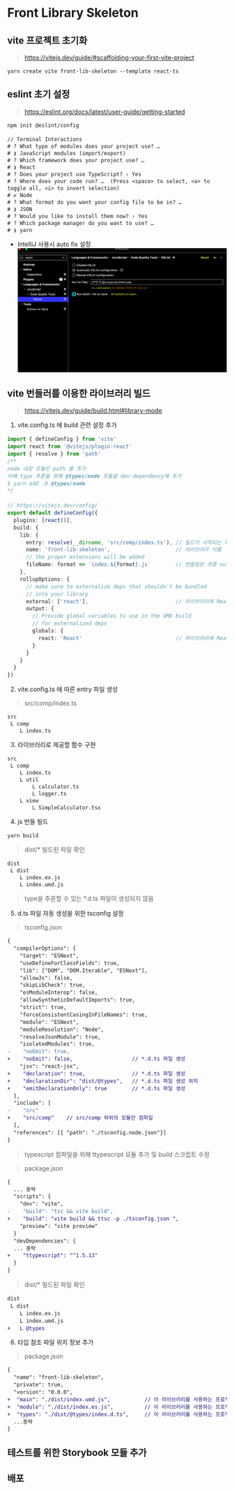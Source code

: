 # Front Library Skeleton


## vite 프로젝트 초기화
> https://vitejs.dev/guide/#scaffolding-your-first-vite-project

```shell
yarn create vite front-lib-skeleton --template react-ts
```

## eslint 초기 설정  
> https://eslint.org/docs/latest/user-guide/getting-started

```shell
npm init @eslint/config

// Terminal Interactions
# ? What type of modules does your project use? … 
# ❯ JavaScript modules (import/export)
# ? Which framework does your project use? … 
# ❯ React
# ? Does your project use TypeScript? › Yes
# ? Where does your code run? …  (Press <space> to select, <a> to toggle all, <i> to invert selection)
# ✔ Node
# ? What format do you want your config file to be in? … 
# ❯ JSON
# ? Would you like to install them now? › Yes
# ? Which package manager do you want to use? … 
# ❯ yarn
```

- IntelliJ 사용시 auto fix 설정
![img.png](docs/idea_eslint_autofix.png)   

## vite 번들러를 이용한 라이브러리 빌드        
> https://vitejs.dev/guide/build.html#library-mode   

1. vite.config.ts 에 build 관련 설정 추가

```typescript
import { defineConfig } from 'vite'
import react from '@vitejs/plugin-react'
import { resolve } from 'path'   
/**
node 내장 모듈인 path 를 추가
이떄 type 추론을 위해 @types/node 모듈을 dev-dependency에 추가   
$ yarn add -D @types/node
*/

// https://vitejs.dev/config/
export default defineConfig({
  plugins: [react()],
  build: {
    lib: {
      entry: resolve(__dirname, 'src/comp/index.ts'), // 빌드가 시작되는 파일을 명시
      name: 'front-lib-skeleton',                     // 라이브러리 이름
      // the proper extensions will be added
      fileName: format => `index.${format}.js`        // 번들링된 최종 output 파일의 이름  
    },
    rollupOptions: {
      // make sure to externalize deps that shouldn't be bundled
      // into your library
      external: ['react'],                            // 라이브러리에 React 모듈이 같이 번들링되면 안되기 때문에 명시 (같이 변들링 되면 라이브러리를 실행하는 쪽 React 전역 변수와 충돌 가능성)
      output: {
        // Provide global variables to use in the UMD build
        // for externalized deps
        globals: {
          react: 'React'                              // 라이브러리에 React 모듈이 같이 번들링되면 안되기 때문에 명시 (SYNTAX =>  <<모듈 이름>> : <<변수 이름>> )      
        }
      }
    }
  }
})

```

2. vite.config.ts 에 따른 entry 파일 생성    

> src/comp/index.ts    

```  
src
 L comp
    L index.ts
```

3. 라이브러리로 제공할 함수 구현

```  
src
 L comp
    L index.ts
    L util
        L calculator.ts
        L logger.ts
    L view
        L SimpleCalculator.tsx
```

4. js 번들 빌드    

```shell
yarn build 
```

> dist/* 빌드된 파일 확인     
```
dist
 L dist
    L index.ex.js
    L index.umd.js 
```

> type을 추론할 수 있는 *.d.ts 파일이 생성되지 않음    

5. d.ts 파일 자동 생성을 위한 tsconfig 설정    

> tsconfig.json
```diff
{
  "compilerOptions": {
    "target": "ESNext",
    "useDefineForClassFields": true,
    "lib": ["DOM", "DOM.Iterable", "ESNext"],
    "allowJs": false,
    "skipLibCheck": true,
    "esModuleInterop": false,
    "allowSyntheticDefaultImports": true,
    "strict": true,
    "forceConsistentCasingInFileNames": true,
    "module": "ESNext",
    "moduleResolution": "Node",
    "resolveJsonModule": true,
    "isolatedModules": true,
-    "noEmit": true,
+    "noEmit": false,                   // *.d.ts 파일 생성
    "jsx": "react-jsx",
+    "declaration": true,               // *.d.ts 파일 생성
+    "declarationDir": "dist/@types",   // *.d.ts 파일 생성 위치
+    "emitDeclarationOnly": true        // *.d.ts 파일 생성
  },
  "include": [
-    "src"
+    "src/comp"    // src/comp 하위의 모듈만 컴파일
  ],
  "references": [{ "path": "./tsconfig.node.json"}]
}
```

> typescript 컴파일을 위해 ttypescript 모듈 추가 및 build 스크립트 수정   

> package.json   
```diff
{
  ... 중략
  "scripts": {
    "dev": "vite",
-    "build": "tsc && vite build",
+    "build": "vite build && ttsc -p ./tsconfig.json ",
    "preview": "vite preview"
  }
  "devDependencies": {
  ... 중략
+    "ttypescript": "^1.5.13"
  }
}
```

> dist/* 빌드된 파일 확인
```diff
dist
 L dist
    L index.ex.js
    L index.umd.js
+   L @types
```

6. 타입 참조 파일 위치 정보 추가     

> package.json   
```diff
{
  "name": "front-lib-skeleton",
  "private": true,
  "version": "0.0.0",
+  "main": "./dist/index.umd.js",           // 이 라이브러리를 사용하는 프로젝트가 umd 프로젝트인 경우 참조할 번들 파일 위치
+  "module": "./dist/index.es.js",          // 이 라이브러리를 사용하는 프로젝트가 es 프로젝트인 경우 참조할 번들 파일 위치
+  "types": "./dist/@types/index.d.ts",     // 이 라이브러리를 사용하는 프로젝트가 ts 프로젝트인 경우 참조할 타입(d.ts) 파일 위치
  ...중략
}
```


## 테스트를 위한 Storybook 모듈 추가     





## 배포   


